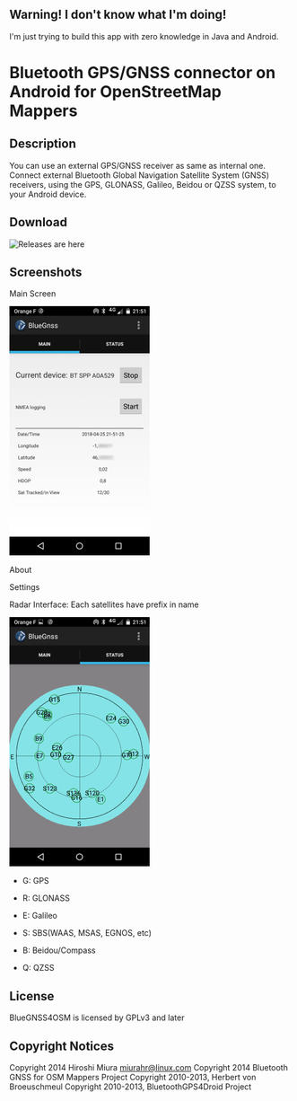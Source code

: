## Warning! I don't know what I'm doing!

I'm just trying to build this app with zero knowledge in Java and Android.




# Bluetooth GPS/GNSS connector on Android for OpenStreetMap Mappers

## Description

You can use an external GPS/GNSS receiver as same as internal one.
Connect external Bluetooth Global Navigation Satellite System (GNSS)
receivers, using the GPS, GLONASS, Galileo, Beidou or QZSS system,
to your Android device.

## Download

![Releases are here](https://github.com/Stefal/bluegnss4droid/releases/latest)

## Screenshots


Main Screen

![Main Screen](/doc/images/Screenshot_main.png)

About

Settings


Radar Interface: Each satellites have prefix in name

![Main Screen](/doc/images/Screenshot_radar.png)
- G: GPS

- R: GLONASS

- E: Galileo

- S: SBS(WAAS, MSAS, EGNOS, etc)

- B: Beidou/Compass

- Q: QZSS

## License

BlueGNSS4OSM is licensed by GPLv3 and later

## Copyright Notices

Copyright 2014 Hiroshi Miura <miurahr@linux.com>
Copyright 2014 Bluetooth GNSS for OSM Mappers Project
Copyright 2010-2013, Herbert von Broeuschmeul
Copyright 2010-2013, BluetoothGPS4Droid Project

